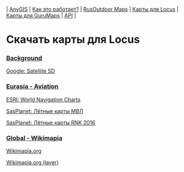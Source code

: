 | [AnyGIS][01] | [Как это работает?][02] | [RusOutdoor Maps][03] | [Карты для Locus][04] | [Карты для GuruMaps][05] | [API][06] |


[01]: https://nnngrach.github.io/map-sources/index
[02]: https://nnngrach.github.io/map-sources/Web/Html/Description
[03]: https://nnngrach.github.io/map-sources/Web/Html/RusOutdoor
[04]: https://nnngrach.github.io/map-sources/Web/Html/Locus
[05]: https://nnngrach.github.io/map-sources/Web/Html/Galileo
[06]: https://nnngrach.github.io/map-sources/Web/Html/Api
# Скачать карты для Locus


### [Background](locus-actions://https/raw.githubusercontent.com/nnngrach/map-sources/master/Locus_online_maps/Installers/_Background.xml "Скачать всю группу")
[Google: Satellite SD](locus-actions://https/raw.githubusercontent.com/nnngrach/map-sources/master/Locus_online_maps/Installers/__Background-Google_Satellite.xml "Скачать эту карту")



### [Eurasia - Aviation](locus-actions://https/raw.githubusercontent.com/nnngrach/map-sources/master/Locus_online_maps/Installers/_Eurasia-Aviation.xml "Скачать всю группу")
[ESRI: World Navigation Charts](locus-actions://https/raw.githubusercontent.com/nnngrach/map-sources/master/Locus_online_maps/Installers/__Eurasia-Aviation-ERSI_Navigation_Charts.xml "Скачать эту карту")

[SasPlanet: Лётные карты МВЛ](locus-actions://https/raw.githubusercontent.com/nnngrach/map-sources/master/Locus_online_maps/Installers/__Eurasia-Aviation-MVL.xml "Скачать эту карту")

[SasPlanet: Лётные карты RNK 2016](locus-actions://https/raw.githubusercontent.com/nnngrach/map-sources/master/Locus_online_maps/Installers/__Eurasia-Aviation-RNK.xml "Скачать эту карту")



### [Global - Wikimapia](locus-actions://https/raw.githubusercontent.com/nnngrach/map-sources/master/Locus_online_maps/Installers/_Global-Wikimapia.xml "Скачать всю группу")
[Wikimapia.org](locus-actions://https/raw.githubusercontent.com/nnngrach/map-sources/master/Locus_online_maps/Installers/__Global-Wikimapia.xml "Скачать эту карту")

[Wikimapia.org (layer)](locus-actions://https/raw.githubusercontent.com/nnngrach/map-sources/master/Locus_online_maps/Installers/__Global-Wikimapia_satellite.xml "Скачать эту карту")

